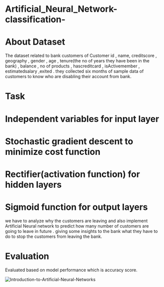 # Artificial_Neural_Network-classification-
# About Dataset
The dataset related to bank customers of Customer id , name, creditscore , geography , gender , age , tenure(the no of years they have been in the bank) , balance , no of products , hascreditcard , isActivemember , estimatedsalary ,exited . they collected six months of sample data of customers to know who are disabling their account from bank.
# Task
# Independent variables for input layer
# Stochastic gradient descent to minimize cost function
# Rectifier(activation function) for hidden layers
# Sigmoid function for output layers
   
   we have to analyze why the customers are leaving and also implement Artificial Neural network to predict how many number of customers are going to leave in future . giving some insights to the bank what they have to do to stop the customers from leaving the bank. 

# Evaluation
 Evaluated based on model performance which is accuracy score.

![Introduction-to-Artificial-Neural-Networks](https://user-images.githubusercontent.com/49440813/101222916-0fe5bb00-368b-11eb-913b-347a52b4663d.jpg)
